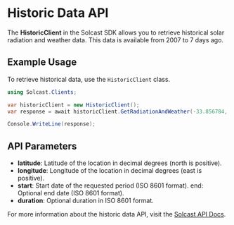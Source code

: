 # Historic Data API

The **HistoricClient** in the Solcast SDK allows you to retrieve historical solar radiation and weather data. This data is available from 2007 to 7 days ago.

## Example Usage

To retrieve historical data, use the `HistoricClient` class.

```csharp
using Solcast.Clients;

var historicClient = new HistoricClient();
var response = await historicClient.GetRadiationAndWeather(-33.856784, 151.215297, "2022-01-01T00:00", duration: "P1D", format: "csv");

Console.WriteLine(response);
```

## API Parameters
- **latitude**: Latitude of the location in decimal degrees (north is positive).
- **longitude**: Longitude of the location in decimal degrees (east is positive).
- **start**: Start date of the requested period (ISO 8601 format).
end: Optional end date (ISO 8601 format).
- **duration**: Optional duration in ISO 8601 format.

For more information about the historic data API, visit the [Solcast API Docs](https://docs.solcast.com.au/#d2d99600-cd3b-4b33-96b3-02cabb25cd3d).

